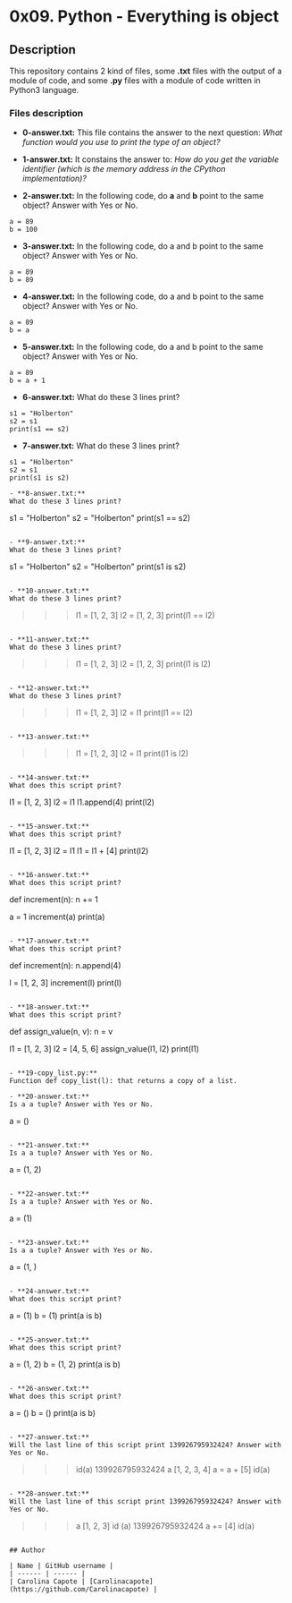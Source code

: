 # 0x09. Python - Everything is object

## Description

This repository contains 2 kind of files, some **.txt** files with the output of a module of code, and some **.py** files with a module of code written in Python3 language.

### Files description

- **0-answer.txt:**
This file contains the answer to the next question: *What function would you use to print the type of an object?*

- **1-answer.txt:**
It constains the answer to: *How do you get the variable identifier (which is the memory address in the CPython implementation)?*

- **2-answer.txt:**
In the following code, do **a** and **b** point to the same object? Answer with Yes or No.
 ```
 a = 89
 b = 100
 ```

- **3-answer.txt:**
In the following code, do a and b point to the same object? Answer with Yes or No.
 ```
 a = 89
 b = 89
 ```

- **4-answer.txt:**
In the following code, do a and b point to the same object? Answer with Yes or No.
 ```
 a = 89
 b = a
 ```
- **5-answer.txt:**
In the following code, do a and b point to the same object? Answer with Yes or No.
 ```
 a = 89
 b = a + 1
 ```

- **6-answer.txt:**
What do these 3 lines print?
 ```
 s1 = "Holberton"
 s2 = s1
 print(s1 == s2)
 ```

- **7-answer.txt:**
What do these 3 lines print?
 ```
 s1 = "Holberton"
 s2 = s1
 print(s1 is s2)

- **8-answer.txt:**
What do these 3 lines print?
 ```
 s1 = "Holberton"
 s2 = "Holberton"
 print(s1 == s2)
 ```

- **9-answer.txt:**
What do these 3 lines print?
 ```
 s1 = "Holberton"
 s2 = "Holberton"
 print(s1 is s2)
 ```

- **10-answer.txt:**
What do these 3 lines print?
 ```
 >>> l1 = [1, 2, 3]
 >>> l2 = [1, 2, 3]
 >>> print(l1 == l2)
 ```

- **11-answer.txt:**
What do these 3 lines print?
 ```
 >>> l1 = [1, 2, 3]
 >>> l2 = [1, 2, 3]
 >>> print(l1 is l2)
 ```

- **12-answer.txt:**
What do these 3 lines print?
 ```
 >>> l1 = [1, 2, 3]
 >>> l2 = l1
 >>> print(l1 == l2)
 ```

- **13-answer.txt:**
 ```
 >>> l1 = [1, 2, 3]
 >>> l2 = l1
 >>> print(l1 is l2)
 ```

- **14-answer.txt:**
What does this script print?
 ```
 l1 = [1, 2, 3]
 l2 = l1
 l1.append(4)
 print(l2)
 ```

- **15-answer.txt:**
What does this script print?
```
l1 = [1, 2, 3]
l2 = l1
l1 = l1 + [4]
print(l2)
```

- **16-answer.txt:**
What does this script print?
```
def increment(n):
    n += 1

a = 1
increment(a)
print(a)
```

- **17-answer.txt:**
What does this script print?
```
def increment(n):
    n.append(4)

l = [1, 2, 3]
increment(l)
print(l)
```

- **18-answer.txt:**
What does this script print?
```
def assign_value(n, v):
    n = v

l1 = [1, 2, 3]
l2 = [4, 5, 6]
assign_value(l1, l2)
print(l1)
```

- **19-copy_list.py:**
Function def copy_list(l): that returns a copy of a list.

- **20-answer.txt:**
Is a a tuple? Answer with Yes or No.
```
a = ()
```

- **21-answer.txt:**
Is a a tuple? Answer with Yes or No.
```
a = (1, 2)
```

- **22-answer.txt:**
Is a a tuple? Answer with Yes or No.
```
a = (1)
```

- **23-answer.txt:**
Is a a tuple? Answer with Yes or No.
```
a = (1, )
```

- **24-answer.txt:**
What does this script print?
```
a = (1)
b = (1)
print(a is b)
```

- **25-answer.txt:**
What does this script print?
```
a = (1, 2)
b = (1, 2)
print(a is b)
```

- **26-answer.txt:**
What does this script print?
```
a = ()
b = ()
print(a is b)
```

- **27-answer.txt:**
Will the last line of this script print 139926795932424? Answer with Yes or No.
```
>>> id(a)
139926795932424
>>> a
[1, 2, 3, 4]
>>> a = a + [5]
>>> id(a)
```

- **28-answer.txt:**
Will the last line of this script print 139926795932424? Answer with Yes or No.
```
>>> a
[1, 2, 3]
>>> id (a)
139926795932424
>>> a += [4]
>>> id(a)
```

## Author

| Name | GitHub username |
| ------ | ------ |
| Carolina Capote | [Carolinacapote](https://github.com/Carolinacapote) |
